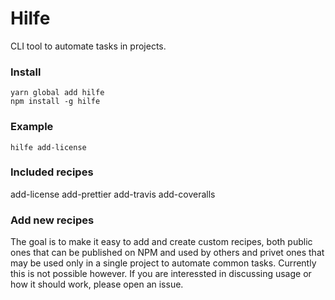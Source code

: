 # Hilfe

CLI tool to automate tasks in projects.

### Install
```
yarn global add hilfe
npm install -g hilfe
```

### Example 
```
hilfe add-license
```


### Included recipes
add-license
add-prettier
add-travis
add-coveralls

### Add new recipes
The goal is to make it easy to add and create custom recipes, both public ones
that can be published on NPM and used by others and privet ones that may be
used only in a single project to automate common tasks. Currently this is not
possible however. If you are interessted in discussing usage or how it should
work, please open an issue.
